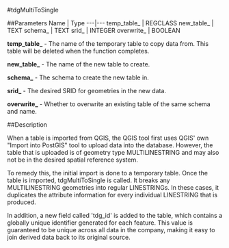 #tdgMultiToSingle

##Parameters
Name | Type
---|---
temp_table_ | REGCLASS
new_table_ | TEXT
schema_ | TEXT
srid_ | INTEGER
overwrite_  | BOOLEAN

**temp_table_** - The name of the temporary table to copy data from. This table
will be deleted when the function completes.

**new_table_** - The name of the new table to create.

**schema_** - The schema to create the new table in.

**srid_** - The desired SRID for geometries in the new data.

**overwrite_** - Whether to overwrite an existing table of the same schema and name.

##Description

When a table is imported from QGIS, the QGIS tool first uses QGIS' own "Import
into PostGIS" tool to upload data into the database. However, the table that is
uploaded is of geometry type MULTILINESTRING and may also not be in the
desired spatial reference system.

To remedy this, the initial import is done to a temporary table. Once the table
is imported, tdgMultiToSingle is called. It breaks any MULTILINESTRING geometries
into regular LINESTRINGs. In these cases, it duplicates the attribute information
for every individual LINESTRING that is produced.

In addition, a new field called 'tdg_id' is added to the table, which contains
a globally unique identifier generated for each feature. This value is
guaranteed to be unique across all data in the company, making it easy to join
derived data back to its original source.

